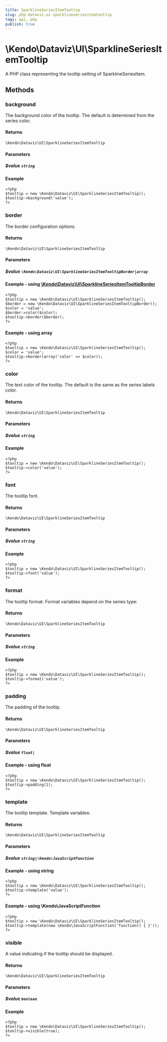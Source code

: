 ```yaml
---
title: SparklineSeriesItemTooltip
slug: php-dataviz-ui-sparklineseriesitemtooltip
tags: api, php
publish: true
---
```


# \Kendo\Dataviz\UI\SparklineSeriesItemTooltip

A PHP class representing the tooltip setting of SparklineSeriesItem.


## Methods

### background
The background color of the tooltip. The default is determined from the series color.

#### Returns
`\Kendo\Dataviz\UI\SparklineSeriesItemTooltip`

#### Parameters

##### $value `string`



#### Example 
    <?php
    $tooltip = new \Kendo\Dataviz\UI\SparklineSeriesItemTooltip();
    $tooltip->background('value');
    ?>

### border

The border configuration options.

#### Returns
`\Kendo\Dataviz\UI\SparklineSeriesItemTooltip`

#### Parameters

##### $value `\Kendo\Dataviz\UI\SparklineSeriesItemTooltipBorder|array`


#### Example - using [\Kendo\Dataviz\UI\SparklineSeriesItemTooltipBorder](/api/wrappers/php/Kendo/Dataviz/UI/SparklineSeriesItemTooltipBorder)
    <?php
    $tooltip = new \Kendo\Dataviz\UI\SparklineSeriesItemTooltip();
    $border = new \Kendo\Dataviz\UI\SparklineSeriesItemTooltipBorder();
    $color = 'value';
    $border->color($color);
    $tooltip->border($border);
    ?>

#### Example - using array

    <?php
    $tooltip = new \Kendo\Dataviz\UI\SparklineSeriesItemTooltip();
    $color = 'value';
    $tooltip->border(array('color' => $color));
    ?>

### color
The text color of the tooltip. The default is the same as the series labels color.

#### Returns
`\Kendo\Dataviz\UI\SparklineSeriesItemTooltip`

#### Parameters

##### $value `string`



#### Example 
    <?php
    $tooltip = new \Kendo\Dataviz\UI\SparklineSeriesItemTooltip();
    $tooltip->color('value');
    ?>

### font
The tooltip font.

#### Returns
`\Kendo\Dataviz\UI\SparklineSeriesItemTooltip`

#### Parameters

##### $value `string`



#### Example 
    <?php
    $tooltip = new \Kendo\Dataviz\UI\SparklineSeriesItemTooltip();
    $tooltip->font('value');
    ?>

### format
The tooltip format. Format variables depend on the series type:

#### Returns
`\Kendo\Dataviz\UI\SparklineSeriesItemTooltip`

#### Parameters

##### $value `string`



#### Example 
    <?php
    $tooltip = new \Kendo\Dataviz\UI\SparklineSeriesItemTooltip();
    $tooltip->format('value');
    ?>

### padding
The padding of the tooltip.

#### Returns
`\Kendo\Dataviz\UI\SparklineSeriesItemTooltip`

#### Parameters

##### $value `float|`



#### Example  - using float
    <?php
    $tooltip = new \Kendo\Dataviz\UI\SparklineSeriesItemTooltip();
    $tooltip->padding(1);
    ?>

### template
The tooltip template.
Template variables:

#### Returns
`\Kendo\Dataviz\UI\SparklineSeriesItemTooltip`

#### Parameters

##### $value `string|\Kendo\JavaScriptFunction`



#### Example  - using string
    <?php
    $tooltip = new \Kendo\Dataviz\UI\SparklineSeriesItemTooltip();
    $tooltip->template('value');
    ?>

#### Example  - using \Kendo\JavaScriptFunction
    <?php
    $tooltip = new \Kendo\Dataviz\UI\SparklineSeriesItemTooltip();
    $tooltip->template(new \Kendo\JavaScriptFunction('function() { }'));
    ?>

### visible
A value indicating if the tooltip should be displayed.

#### Returns
`\Kendo\Dataviz\UI\SparklineSeriesItemTooltip`

#### Parameters

##### $value `boolean`



#### Example 
    <?php
    $tooltip = new \Kendo\Dataviz\UI\SparklineSeriesItemTooltip();
    $tooltip->visible(true);
    ?>

